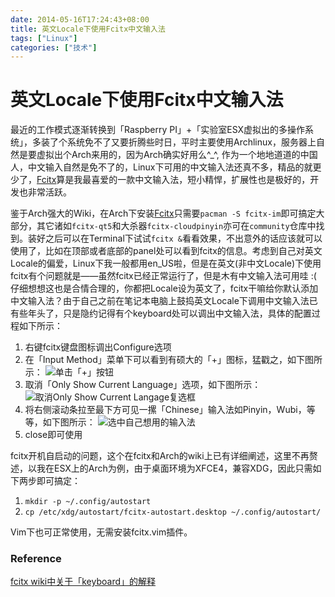 ```yaml
---
date: 2014-05-16T17:24:43+08:00
title: 英文Locale下使用Fcitx中文输入法
tags: ["Linux"]
categories: ["技术"]
---
```


# 英文Locale下使用Fcitx中文输入法

最近的工作模式逐渐转换到「Raspberry PI」+「实验室ESX虚拟出的多操作系统」，多装了个系统免不了又要折腾些时日，平时主要使用Archlinux，服务器上自然是要虚拟出个Arch来用的，因为Arch确实好用么^\_^, 作为一个地地道道的中国人，中文输入自然是免不了的，Linux下可用的中文输入法还真不多，精品的就更少了，[Fcitx](https://fcitx-im.org/wiki/Fcitx)算是我最喜爱的一款中文输入法，短小精悍，扩展性也是极好的，开发也非常活跃。  

鉴于Arch强大的Wiki，在Arch下安装[Fcitx](https://wiki.archlinux.org/index.php/fcitx)只需要`pacman -S fcitx-im`即可搞定大部分，其它诸如`fcitx-qt5`和大杀器`fcitx-cloudpinyin`亦可在`community`仓库中找到。装好之后可以在Terminal下试试`fcitx &`看看效果，不出意外的话应该就可以使用了，比如在顶部或者底部的panel处可以看到fcitx的信息。考虑到自己对英文Locale的偏爱，Linux下我一般都用en_US啦，但是在英文(非中文Locale)下使用fcitx有个问题就是——虽然fcitx已经正常运行了，但是木有中文输入法可用哇 :( 仔细想想这也是合情合理的，你都把Locale设为英文了，fcitx干嘛给你默认添加中文输入法？由于自己之前在笔记本电脑上鼓捣英文Locale下调用中文输入法已有些年头了，只是隐约记得有个keyboard处可以调出中文输入法，具体的配置过程如下所示：  

1. 右键fcitx键盘图标调出Configure选项  
2. 在「Input Method」菜单下可以看到有硕大的「+」图标，猛戳之，如下图所示：
![单击「+」按钮](http://7xojrx.com1.z0.glb.clouddn.com/images/misc/fcitx-configure0.png-q75)
3. 取消「Only Show Current Language」选项，如下图所示：
![取消Only Show Current Langage复选框](http://7xojrx.com1.z0.glb.clouddn.com/images/misc/fcitx-configure1.png-q75)
4. 将右侧滚动条拉至最下方可见一摞「Chinese」输入法如Pinyin，Wubi，等等，如下图所示：
![选中自己想用的输入法](http://7xojrx.com1.z0.glb.clouddn.com/images/misc/fcitx-configure2.png-q75)
5. close即可使用

fcitx开机自启动的问题，这个在fcitx和Arch的wiki上已有详细阐述，这里不再赘述，以我在ESX上的Arch为例，由于桌面环境为XFCE4，兼容XDG，因此只需如下两步即可搞定：  

1. `mkdir -p ~/.config/autostart`
2. `cp /etc/xdg/autostart/fcitx-autostart.desktop ~/.config/autostart/`

Vim下也可正常使用，无需安装fcitx.vim插件。

### Reference  
[fcitx wiki中关于「keyboard」的解释](https://fcitx-im.org/wiki/Keyboard/zh-cn)